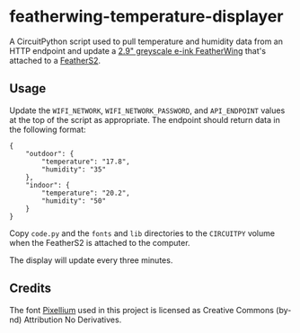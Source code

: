 # featherwing-temperature-displayer
A CircuitPython script used to pull temperature and humidity data from an HTTP endpoint and update a [2.9" greyscale e-ink FeatherWing](https://www.adafruit.com/product/4777) that's attached to a [FeatherS2](https://www.adafruit.com/product/4769).

## Usage
Update the `WIFI_NETWORK`, `WIFI_NETWORK_PASSWORD`, and `API_ENDPOINT` values at the top of the script as appropriate. The endpoint should return data in the following format:

```
{
    "outdoor": {
        "temperature": "17.8",
        "humidity": "35"
    },
    "indoor": {
        "temperature": "20.2",
        "humidity": "50"
    }
}
```

Copy `code.py` and the `fonts` and `lib` directories to the `CIRCUITPY` volume when the FeatherS2 is attached to the computer.

The display will update every three minutes.

## Credits
The font [Pixellium](https://www.fontspace.com/pixellium-font-f30306) used in this project is licensed as Creative Commons (by-nd) Attribution No Derivatives.
